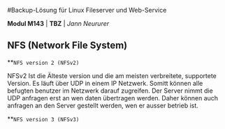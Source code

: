 #Backup-Lösung für Linux Fileserver und Web-Service

**Modul M143** | **TBZ** | *Jann Neururer*

## NFS (Network File System)
**`NFS version 2 (NFSv2)`

NFSv2 Ist die Älteste version und die am meisten verbreitete, supportete Version. Es läuft über UDP in einem IP Netzwerk. Somitt können alle befugten benutzer im Netzwerk darauf zugreifen.
Der Server nimmt die UDP anfragen erst an wen daten übertragen werden. Daher können auch anfragen an den Server gestellt werden, wen er ausser betrieb ist.

**`NFS version 3 (NFSv3)`